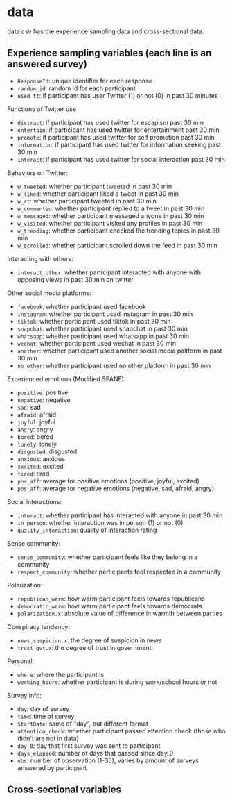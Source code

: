 # data

data.csv has the experience sampling data and cross-sectional data.

## Experience sampling variables (each line is an answered survey)
- `ResponseId`: unique identifier for each response
- `random_id`: random id for each participant
- `used_tt`: if participant has user Twitter (1) or not (0) in past 30 minutes 

Functions of Twitter use
- `distract`: if participant has used twitter for escapism past 30 min
- `entertain`: if participant has used twitter for entertainment past 30 min
- `promote`: if participant has used twitter for self promotion past 30 min
- `information`: if participant has used twitter for information seeking past 30 min
- `interact`: if participant has used twitter for social interaction past 30 min

Behaviors on Twitter:
- `w_tweeted`: whether participant tweeted in past 30 min
- `w_liked`: whether participant liked a tweet in past 30 min
- `w_rt`: whether participant tweeted in past 30 min
- `w_commented`: whether participant replied to a tweet in past 30 min
- `w_messaged`: whether participant messaged anyone in past 30 min
- `w_visited`: whether participant visited any profiles in past 30 min
- `w_trending`: whether participant checked the trending topics in past 30 min
- `w_scrolled`: whether participant scrolled down the feed in past 30 min

Interacting with others:
- `interact_other`: whether participant interacted with anyone with opposing views in past 30 min on twitter

Other social media platforms:
- `facebook`: whether participant used facebook
- `instagram`: whether participant used instagram in past 30 min
- `tiktok`: whether participant used tiktok in past 30 min
- `snapchat`: whether participant used snapchat in past 30 min
- `whatsapp`: whether participant used whatsapp in past 30 min
- `wechat`: whether participant used wechat in past 30 min
- `another`: whether participant used another social media paltform in past 30 min
- `no_other`: whether participant used no other platform in past 30 min

Experienced emotions (Modified SPANE):
- `positive`: positive
- `negative`: negative
- `sad`: sad
- `afraid`: afraid
- `joyful`: joyful
- `angry`: angry
- `bored`: bored
- `lonely`: lonely
- `disgusted`: disgusted
- `anxious`: anxious
- `excited`: excited
- `tired`: tired
- `pos_aff`: average for positive emotions (positive, joyful, excited)
- `pos_aff`: average for negative emotions (negative, sad, afraid, angry)

Social interactions:
- `interact`: whether participant has interacted with anyone in past 30 min
- `in_person`: whether interaction was in person (1) or not (0)
- `quality_interaction`: quality of interaction rating

Sense community:
- `sense_community`: whether participant feels like they belong in a community
- `respect_community`: whether participants feel respected in a community

Polarization:
- `republican_warm`: how warm participant feels towards republicans
- `democratic_warm`: how warm participant feels towards democrats
- `polarization.x`: absolute value of difference in warmth between parties

Conspiracy tendency:
- `news_suspicion.x`: the degree of suspicion in news
- `trust_gvt.x`: the degree of trust in government

Personal:
- `where`: where the participant is
- `working_hours`: whether participant is during work/school hours or not

Survey info:
- `day`: day of survey
- `time`: time of survey
- `StartDate`: same of "day", but different format
- `attention_check`: whether participant passed attention check (those who didn't are not in data)
- `day_0`: day that first survey was sent to participant
- `days_elapsed`: number of days that passed since day_0
- `obs`: number of observation (1-35), varies by amount of surveys answered by participant

## Cross-sectional variables











